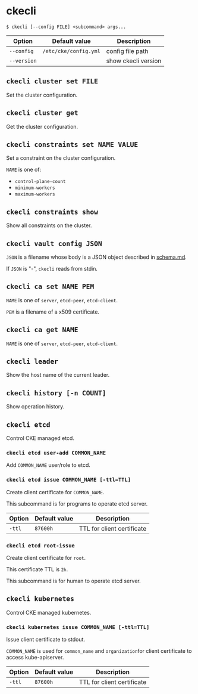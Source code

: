 ckecli
======

```console
$ ckecli [--config FILE] <subcommand> args...
```

Option      | Default value         | Description
----------  | --------------------- | -----------
`--config`  | `/etc/cke/config.yml` | config file path
`--version` |                       | show ckecli version

`ckecli cluster set FILE`
-------------------------

Set the cluster configuration.

`ckecli cluster get`
--------------------

Get the cluster configuration.

`ckecli constraints set NAME VALUE`
-----------------------------------

Set a constraint on the cluster configuration.

`NAME` is one of:

- `control-plane-count`
- `minimum-workers`
- `maximum-workers`

`ckecli constraints show`
-------------------------

Show all constraints on the cluster.

`ckecli vault config JSON`
--------------------------

`JSON` is a filename whose body is a JSON object described in [schema.md](schema.md#vault).

If `JSON` is "-", `ckecli` reads from stdin.

`ckecli ca set NAME PEM`
------------------------

`NAME` is one of `server`, `etcd-peer`, `etcd-client`.

`PEM` is a filename of a x509 certificate.

`ckecli ca get NAME`
--------------------

`NAME` is one of `server`, `etcd-peer`, `etcd-client`.

`ckecli leader`
-------------------------

Show the host name of the current leader.

`ckecli history [-n COUNT]`
---------------------------

Show operation history.

`ckecli etcd`
-------------

Control CKE managed etcd.

### `ckecli etcd user-add COMMON_NAME`

Add `COMMON_NAME` user/role to etcd.

### `ckecli etcd issue COMMON_NAME [-ttl=TTL]`

Create client certificate for `COMMON_NAME`.

This subcommand is for programs to operate etcd server.

Option      | Default value         | Description
----------  | --------------------- | -----------
`-ttl`      | `87600h`               | TTL for client certificate

### `ckecli etcd root-issue`

Create client certificate for `root`.

This certificate TTL is `2h`.

This subcommand is for human to operate etcd server.


`ckecli kubernetes`
-------------------

Control CKE managed kubernetes.

### `ckecli kubernetes issue COMMON_NAME [-ttl=TTL]`

Issue client certificate to stdout.

`COMMON_NAME` is used for `common_name` and `organization`for client certificate to access kube-apiserver.

Option      | Default value         | Description
----------  | --------------------- | -----------
`-ttl`      | `87600h`               | TTL for client certificate
